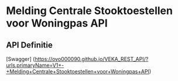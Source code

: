 # Melding Centrale Stooktoestellen voor Woningpas API

## API Definitie

[Swagger] (https://ovo000090.github.io/VEKA_REST_API/?urls.primaryName=V1+-+Melding+Centrale+Stooktoestellen+voor+Woningpas+API) 